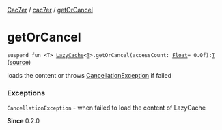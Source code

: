 [Cac7er](../index.md) / [cac7er](index.md) / [getOrCancel](./get-or-cancel.md)

# getOrCancel

`suspend fun <T> `[`LazyCache`](-lazy-cache/index.md)`<`[`T`](get-or-cancel.md#T)`>.getOrCancel(accessCount: `[`Float`](https://kotlinlang.org/api/latest/jvm/stdlib/kotlin/-float/index.html)` = 0.0f): `[`T`](get-or-cancel.md#T) [(source)](http://2wiqua.wcaokaze.com/gitbucket/wcaokaze/Cac7er/blob/master/src/main/java/cac7er/safeLoadFunctions.kt#L135)

loads the content or throws [CancellationException](https://kotlin.github.io/kotlinx.coroutines/kotlinx-coroutines-core/kotlinx.coroutines/-cancellation-exception/index.html) if failed

### Exceptions

`CancellationException` - when failed to load the content of LazyCache

**Since**
0.2.0

